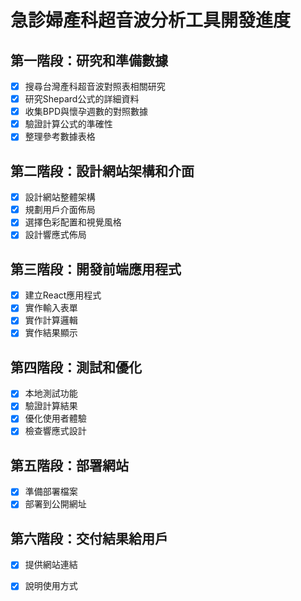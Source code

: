 # 急診婦產科超音波分析工具開發進度

## 第一階段：研究和準備數據
- [x] 搜尋台灣產科超音波對照表相關研究
- [x] 研究Shepard公式的詳細資料
- [x] 收集BPD與懷孕週數的對照數據
- [x] 驗證計算公式的準確性
- [x] 整理參考數據表格

## 第二階段：設計網站架構和介面
- [x] 設計網站整體架構
- [x] 規劃用戶介面佈局
- [x] 選擇色彩配置和視覺風格
- [x] 設計響應式佈局

## 第三階段：開發前端應用程式
- [x] 建立React應用程式
- [x] 實作輸入表單
- [x] 實作計算邏輯
- [x] 實作結果顯示

## 第四階段：測試和優化
- [x] 本地測試功能
- [x] 驗證計算結果
- [x] 優化使用者體驗
- [x] 檢查響應式設計

## 第五階段：部署網站
- [x] 準備部署檔案
- [x] 部署到公開網址

## 第六階段：交付結果給用戶
- [x] 提供網站連結
- [x] 說明使用方式

